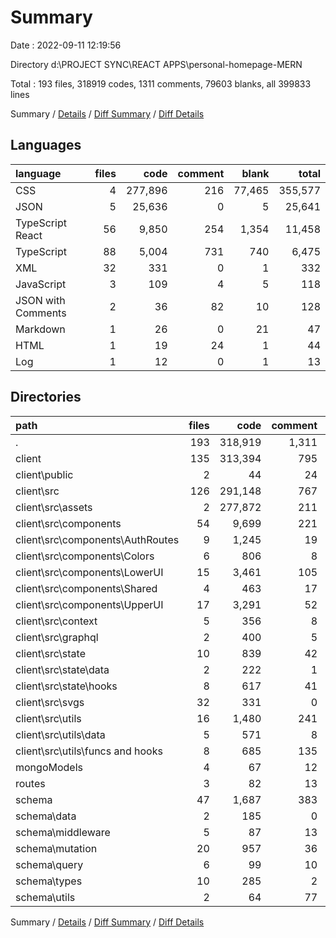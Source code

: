 # Summary

Date : 2022-09-11 12:19:56

Directory d:\\PROJECT SYNC\\REACT APPS\\personal-homepage-MERN

Total : 193 files,  318919 codes, 1311 comments, 79603 blanks, all 399833 lines

Summary / [Details](details.md) / [Diff Summary](diff.md) / [Diff Details](diff-details.md)

## Languages
| language | files | code | comment | blank | total |
| :--- | ---: | ---: | ---: | ---: | ---: |
| CSS | 4 | 277,896 | 216 | 77,465 | 355,577 |
| JSON | 5 | 25,636 | 0 | 5 | 25,641 |
| TypeScript React | 56 | 9,850 | 254 | 1,354 | 11,458 |
| TypeScript | 88 | 5,004 | 731 | 740 | 6,475 |
| XML | 32 | 331 | 0 | 1 | 332 |
| JavaScript | 3 | 109 | 4 | 5 | 118 |
| JSON with Comments | 2 | 36 | 82 | 10 | 128 |
| Markdown | 1 | 26 | 0 | 21 | 47 |
| HTML | 1 | 19 | 24 | 1 | 44 |
| Log | 1 | 12 | 0 | 1 | 13 |

## Directories
| path | files | code | comment | blank | total |
| :--- | ---: | ---: | ---: | ---: | ---: |
| . | 193 | 318,919 | 1,311 | 79,603 | 399,833 |
| client | 135 | 313,394 | 795 | 79,214 | 393,403 |
| client\\public | 2 | 44 | 24 | 2 | 70 |
| client\\src | 126 | 291,148 | 767 | 79,184 | 371,099 |
| client\\src\\assets | 2 | 277,872 | 211 | 77,461 | 355,544 |
| client\\src\\components | 54 | 9,699 | 221 | 1,321 | 11,241 |
| client\\src\\components\\AuthRoutes | 9 | 1,245 | 19 | 195 | 1,459 |
| client\\src\\components\\Colors | 6 | 806 | 8 | 123 | 937 |
| client\\src\\components\\LowerUI | 15 | 3,461 | 105 | 508 | 4,074 |
| client\\src\\components\\Shared | 4 | 463 | 17 | 102 | 582 |
| client\\src\\components\\UpperUI | 17 | 3,291 | 52 | 333 | 3,676 |
| client\\src\\context | 5 | 356 | 8 | 32 | 396 |
| client\\src\\graphql | 2 | 400 | 5 | 23 | 428 |
| client\\src\\state | 10 | 839 | 42 | 82 | 963 |
| client\\src\\state\\data | 2 | 222 | 1 | 17 | 240 |
| client\\src\\state\\hooks | 8 | 617 | 41 | 65 | 723 |
| client\\src\\svgs | 32 | 331 | 0 | 1 | 332 |
| client\\src\\utils | 16 | 1,480 | 241 | 226 | 1,947 |
| client\\src\\utils\\data | 5 | 571 | 8 | 38 | 617 |
| client\\src\\utils\\funcs and hooks | 8 | 685 | 135 | 141 | 961 |
| mongoModels | 4 | 67 | 12 | 11 | 90 |
| routes | 3 | 82 | 13 | 26 | 121 |
| schema | 47 | 1,687 | 383 | 319 | 2,389 |
| schema\\data | 2 | 185 | 0 | 15 | 200 |
| schema\\middleware | 5 | 87 | 13 | 19 | 119 |
| schema\\mutation | 20 | 957 | 36 | 174 | 1,167 |
| schema\\query | 6 | 99 | 10 | 29 | 138 |
| schema\\types | 10 | 285 | 2 | 55 | 342 |
| schema\\utils | 2 | 64 | 77 | 16 | 157 |

Summary / [Details](details.md) / [Diff Summary](diff.md) / [Diff Details](diff-details.md)